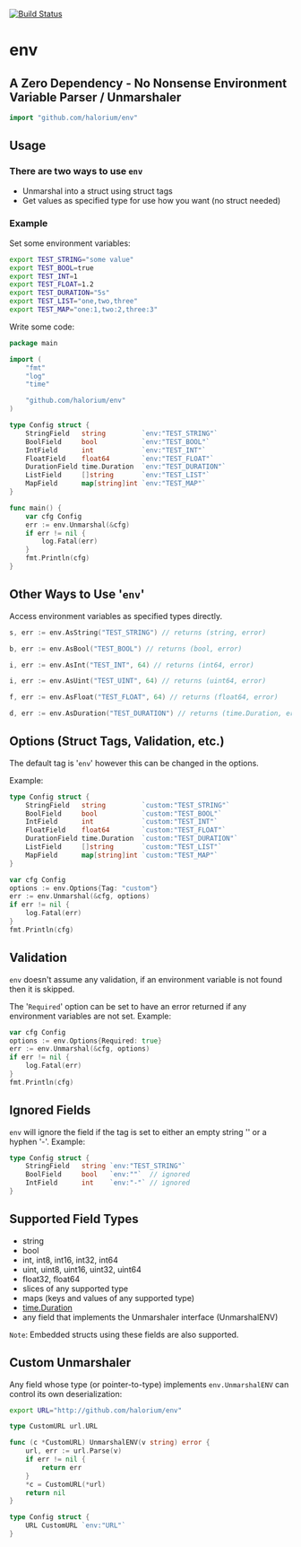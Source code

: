 [![Build Status](https://app.travis-ci.com/halorium/env.svg?branch=main)](https://app.travis-ci.com/halorium/env)

# env

## A Zero Dependency - No Nonsense Environment Variable Parser / Unmarshaler

```Go
import "github.com/halorium/env"
```

## Usage

### There are two ways to use `env`

* Unmarshal into a struct using struct tags
* Get values as specified type for use how you want (no struct needed)

### Example
Set some environment variables:

```Bash
export TEST_STRING="some value"
export TEST_BOOL=true
export TEST_INT=1
export TEST_FLOAT=1.2
export TEST_DURATION="5s"
export TEST_LIST="one,two,three"
export TEST_MAP="one:1,two:2,three:3"
```

Write some code:

```Go
package main

import (
    "fmt"
    "log"
    "time"

    "github.com/halorium/env"
)

type Config struct {
	StringField   string         `env:"TEST_STRING"`
	BoolField     bool           `env:"TEST_BOOL"`
	IntField      int            `env:"TEST_INT"`
	FloatField    float64        `env:"TEST_FLOAT"`
	DurationField time.Duration  `env:"TEST_DURATION"`
	ListField     []string       `env:"TEST_LIST"`
	MapField      map[string]int `env:"TEST_MAP"`
}

func main() {
	var cfg Config
	err := env.Unmarshal(&cfg)
	if err != nil {
		log.Fatal(err)
	}
	fmt.Println(cfg)
}
```

## Other Ways to Use '`env`'

Access environment variables as specified types directly.

```go
s, err := env.AsString("TEST_STRING") // returns (string, error)

b, err := env.AsBool("TEST_BOOL") // returns (bool, error)

i, err := env.AsInt("TEST_INT", 64) // returns (int64, error)

i, err := env.AsUint("TEST_UINT", 64) // returns (uint64, error)

f, err := env.AsFloat("TEST_FLOAT", 64) // returns (float64, error)

d, err := env.AsDuration("TEST_DURATION") // returns (time.Duration, error)
```
## Options (Struct Tags, Validation, etc.)

The default tag is '`env`' however this can be changed in the options.

Example:
```Go
type Config struct {
	StringField   string         `custom:"TEST_STRING"`
	BoolField     bool           `custom:"TEST_BOOL"`
	IntField      int            `custom:"TEST_INT"`
	FloatField    float64        `custom:"TEST_FLOAT"`
	DurationField time.Duration  `custom:"TEST_DURATION"`
	ListField     []string       `custom:"TEST_LIST"`
	MapField      map[string]int `custom:"TEST_MAP"`
}

var cfg Config
options := env.Options{Tag: "custom"}
err := env.Unmarshal(&cfg, options)
if err != nil {
	log.Fatal(err)
}
fmt.Println(cfg)

```

## Validation
`env` doesn't assume any validation, if an environment variable is not found then it is skipped.

The '`Required`' option can be set to have an error returned if any environment variables are not set.
Example:
```go
var cfg Config
options := env.Options{Required: true}
err := env.Unmarshal(&cfg, options)
if err != nil {
	log.Fatal(err)
}
fmt.Println(cfg)
```

## Ignored Fields
`env` will ignore the field if the tag is set to either an empty string '' or a hyphen '-'.
Example:
```go
type Config struct {
	StringField   string `env:"TEST_STRING"`
	BoolField     bool   `env:""`  // ignored
	IntField      int    `env:"-"` // ignored
}
```

## Supported Field Types

* string
* bool
* int, int8, int16, int32, int64
* uint, uint8, uint16, uint32, uint64
* float32, float64
* slices of any supported type
* maps (keys and values of any supported type)
* [time.Duration](https://golang.org/pkg/time/#Duration)
* any field that implements the Unmarshaler interface (UnmarshalENV)


`Note`: Embedded structs using these fields are also supported.

## Custom Unmarshaler

Any field whose type (or pointer-to-type) implements `env.UnmarshalENV` can
control its own deserialization:

```Bash
export URL="http://github.com/halorium/env"
```

```Go
type CustomURL url.URL

func (c *CustomURL) UnmarshalENV(v string) error {
	url, err := url.Parse(v)
	if err != nil {
		return err
	}
	*c = CustomURL(*url)
	return nil
}

type Config struct {
    URL CustomURL `env:"URL"`
}
```
